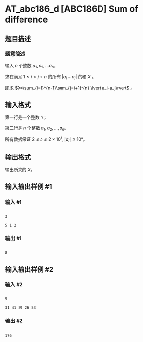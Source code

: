 # AT_abc186_d [ABC186D] Sum of difference

## 题目描述

### 题意简述
输入 $n$ 个整数 $a_1,a_2,...a_n$，

求在满足 $1 \leq i < j \leq n$ 的所有 $\lvert a_i-a_j \rvert$ 的和 $X$ 。

即求 $X=\sum_{i=1}^{n-1}\sum_{j=i+1}^{n} \lvert a_i-a_j\rvert$ 。

## 输入格式

第一行是一个整数 $n$；

第二行是 $n$ 个整数 $a_1,a_2,\dots,a_n$。

所有数据保证 $2 \leq n \leq 2\times 10^5,\lvert a_i\rvert \leq 10^8。$

## 输出格式

输出所求的 $X$。

## 输入输出样例 #1

### 输入 #1

```
3
5 1 2
```

### 输出 #1

```
8
```

## 输入输出样例 #2

### 输入 #2

```
5
31 41 59 26 53
```

### 输出 #2

```
176
```